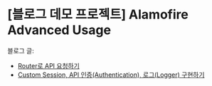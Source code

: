 # [블로그 데모 프로젝트] Alamofire Advanced Usage
블로그 글:
- [Router로 API 요청하기](https://yungsoyu.medium.com/swifit-tutorial-router%EB%A1%9C-api-%EC%9A%94%EC%B2%AD%ED%95%98%EA%B8%B0-alamafire-advanced-usage-3c16c6241304)
- [Custom Session, API 인증(Authentication), 로그(Logger) 구현하기](https://yungsoyu.medium.com/swift-alamofire-advanced-usage-session-autentication-logger-5f0626529777)
